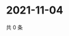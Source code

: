 # 2021-11-04

共 0 条

<!-- BEGIN WEIBO -->
<!-- 最后更新时间 Thu Nov 04 2021 22:13:07 GMT+0800 (China Standard Time) -->

<!-- END WEIBO -->
